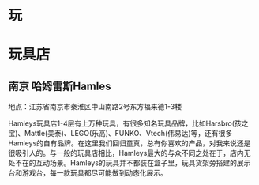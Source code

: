 # 玩

# 玩具店

## 南京 哈姆雷斯Hamles

地点：江苏省南京市秦淮区中山南路2号东方福来德1-3楼

Hamleys玩具店1-4层有上万种玩具，有很多知名玩具品牌，比如Harsbro(孩之宝)、Mattle(美泰)、LEGO(乐高)、FUNKO、Vtech(伟易达)等，还有很多Hamleys的自有品牌。在这里我们回归童真，总有你喜欢的产品，对我来说还是很吸引人的。与一般的玩具店相比，Hamleys最大的与众不同之处在于，店内无处不在的互动场景。Hamleys的玩具并不都装在盒子里，玩具货架旁搭建的展示台和游戏台，每一款玩具都尽可能做到动态化展示。